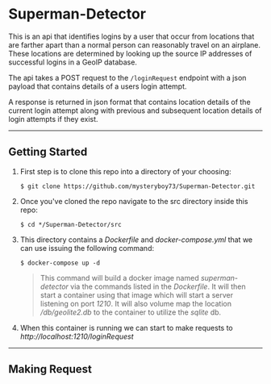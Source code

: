 # Superman-Detector
This is an api that identifies logins by a user that occur from locations that are farther apart than a normal person can reasonably travel on an airplane. These locations are determined by looking up the source IP addresses of successful logins in a GeoIP database.

The api takes a POST request to the `/loginRequest` endpoint with a json payload that contains details of a users login attempt.

A response is returned in json format that contains location details of the current login attempt along with previous and subsequent location details of login attempts if they exist.

***

## Getting Started
1. First step is to clone this repo into a directory of your choosing:
   
   `$ git clone https://github.com/mysteryboy73/Superman-Detector.git`

2. Once you've cloned the repo navigate to the src directory inside this repo:

    `$ cd */Superman-Detector/src`

3. This directory contains a *Dockerfile* and *docker-compose.yml* that we can use issuing the following command:

    `$ docker-compose up -d`
    > This command will build a docker image named *superman-detector* via the commands listed in the *Dockerfile*. It will then start a container using that image which will start a server listening on port *1210*. It will also volume map the location */db/geolite2.db* to the container to utilize the *sqlite* db.

4. When this container is running we can start to make requests to *http://localhost:1210/loginRequest*

***

## Making Request
